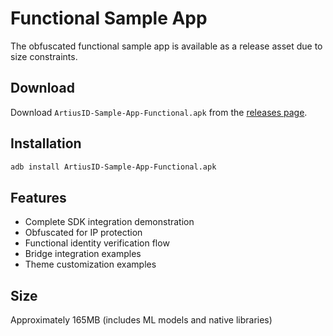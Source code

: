 # Functional Sample App

The obfuscated functional sample app is available as a release asset due to size constraints.

## Download

Download `ArtiusID-Sample-App-Functional.apk` from the [releases page](https://github.com/artius-iD/artiusid_sdk_android/releases).

## Installation

```bash
adb install ArtiusID-Sample-App-Functional.apk
```

## Features

- Complete SDK integration demonstration
- Obfuscated for IP protection
- Functional identity verification flow
- Bridge integration examples
- Theme customization examples

## Size

Approximately 165MB (includes ML models and native libraries)
